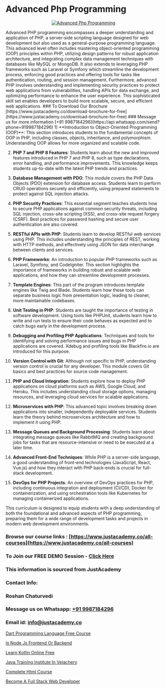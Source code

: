 # Advanced Php Programming

<p align="center">
  <a href="https://justacademy.co/course-detail/php-training">
    <img src="https://justacademy.co/storage2/course_image/1676637155_course_image.webp" alt="Advanced Php Programming">
  </a>
</p>
Advanced PHP programming encompasses a deeper understanding and application of PHP, a server-side scripting language designed for web development but also used as a general-purpose programming language. This advanced level often includes mastering object-oriented programming (OOP) principles within PHP, utilizing design patterns for robust application architecture, and integrating complex data management techniques with databases like MySQL or MongoDB. It also extends to leveraging PHP frameworks such as Laravel or Symfony which streamline the development process, enforcing good practices and offering tools for tasks like authentication, routing, and session management. Furthermore, advanced PHP involves understanding and implementing security practices to protect web applications from vulnerabilities, handling APIs for data exchange, and optimizing performance to enhance the user experience. This sophisticated skill set enables developers to build more scalable, secure, and efficient web applications.
### To Download Our Brochure [https://www.justacademy.co/download-brochure-for-free](https://www.justacademy.co/download-brochure-for-free)
### Message us for more information [+91 9987184296](https://api.whatsapp.com/send?phone=919987184296)
1) **Introduction to Object-Oriented Programming (OOP)**: This section introduces students to the fundamental concepts of OOP in PHP, including classes, objects, inheritance, and polymorphism. Understanding OOP allows for more organized and scalable code.

2) **PHP 7 and PHP 8 Features**: Students learn about the new and improved features introduced in PHP 7 and PHP 8, such as type declarations, error handling, and performance improvements. This knowledge keeps students up-to-date with the latest PHP trends and practices.

3) **Database Management with PDO**: This module covers the PHP Data Objects (PDO) extension for database access. Students learn to perform CRUD operations securely and efficiently, using prepared statements to protect against SQL injection attacks.

4) **PHP Security Practices**: This essential segment teaches students how to secure PHP applications against common security threats, including SQL injection, cross-site scripting (XSS), and cross-site request forgery (CSRF). Best practices for password hashing and secure user authentication are also covered.

5) **RESTful APIs with PHP**: Students learn to develop RESTful web services using PHP. This includes understanding the principles of REST, working with HTTP methods, and effectively using JSON for data interchange between clients and services.

6) **PHP Frameworks**: An introduction to popular PHP frameworks such as Laravel, Symfony, and CodeIgniter. This section highlights the importance of frameworks in building robust and scalable web applications, and how they can streamline development processes.

7) **Template Engines**: This part of the program introduces template engines like Twig and Blade. Students learn how these tools can separate business logic from presentation logic, leading to cleaner, more maintainable codebases.

8) **Unit Testing in PHP**: Students are taught the importance of testing in software development. Using tools like PHPUnit, students learn how to write and run tests to ensure their code behaves as expected and to catch bugs early in the development process.

9) **Debugging and Profiling PHP Applications**: Techniques and tools for identifying and solving performance issues and bugs in PHP applications are covered. Xdebug and profiling tools like Blackfire.io are introduced for this purpose.

10) **Version Control with Git**: Although not specific to PHP, understanding version control is crucial for any developer. This module covers Git basics and best practices for source code management.

11) **PHP and Cloud Integration**: Students explore how to deploy PHP applications on cloud platforms such as AWS, Google Cloud, and Heroku. This includes understanding cloud storage options, managing resources, and leveraging cloud services for scalable applications.

12) **Microservices with PHP**: This advanced topic involves breaking down applications into smaller, independently deployable services. Students learn the theory behind microservices architecture and how to implement it using PHP.

13) **Message Queues and Background Processing**: Students learn about integrating message queues like RabbitMQ and creating background jobs for tasks that are resource-intensive or need to be executed at a later time.

14) **Advanced Front-End Techniques**: While PHP is a server-side language, a good understanding of front-end technologies (JavaScript, React, Vue.js) and how they interact with PHP back-ends is crucial for full-stack development.

15) **DevOps for PHP Projects**: An overview of DevOps practices for PHP, including continuous integration and deployment (CI/CD), Docker for containerization, and using orchestration tools like Kubernetes for managing containerized applications.

This curriculum is designed to equip students with a deep understanding of both the foundational and advanced aspects of PHP programming, preparing them for a wide range of development tasks and projects in modern web development environments.

### Browse our course links : [https://www.justacademy.co/all-courses](https://www.justacademy.co/all-courses) 
### To Join our FREE DEMO Session - [Click Here](https://www.justacademy.co/register-for-course-demo)


### This information is sourced from JustAcademy
### Contact Info:
### Roshan Chaturvedi
### Message us on Whatsapp: [+91 9987184296](https://api.whatsapp.com/send?phone=919987184296)
### Email id: [info@justacademy.co](mailto:info@justacademy.co)
                
[Dart Programming Language Free Course](https://www.linkedin.com/pulse/dart-programming-language-free-course-justacademy-mumbai-sz3dc/)

[Is Node Js Frontend Or Backend](https://www.linkedin.com/pulse/node-js-frontend-backend-justacademy-jaipur-v80rc?trackingId=0WkC6e4xyWiPehxEWGI%2FtA%3D%3D&lipi=urn%3Ali%3Apage%3Ad_flagship3_company_admin%3BIXUBIWFOQ8%2BPAHGixoaE%2FQ%3D%3D)

[Learn Kotlin Online Free](https://medium.com/@prajwal.trrev/learn-kotlin-online-free-c2abcc92eb55)

[Java Training Institute In Velachery](https://medium.com/@mahi3106/java-training-institute-in-velachery-795944aa9781)

[Complete Html Course](https://justacademyin.github.io/justacademy/complete-html-course)

[Become A Full Stack Web Developer](https://justacademyin.github.io/Articles/Become-A-Full-Stack-Web-Developer)

